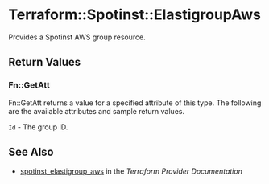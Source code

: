 # Terraform::Spotinst::ElastigroupAws

Provides a Spotinst AWS group resource.

## Return Values

### Fn::GetAtt

Fn::GetAtt returns a value for a specified attribute of this type. The following are the available attributes and sample return values.

`Id` - The group ID.

## See Also

* [spotinst_elastigroup_aws](https://www.terraform.io/docs/providers/spotinst/r/elastigroup_aws.html) in the _Terraform Provider Documentation_